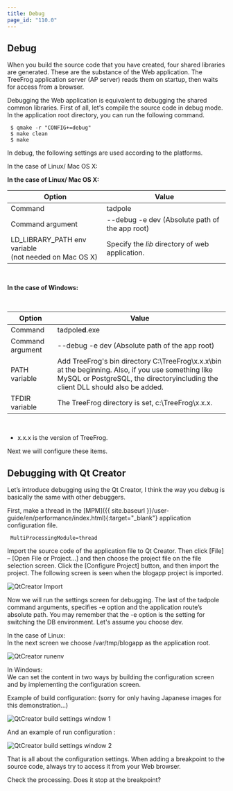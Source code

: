 ```yaml
---
title: Debug
page_id: "110.0"
---
```


## Debug

When you build the source code that you have created, four shared libraries are generated. These are the substance of the Web application. The TreeFrog application server (AP server) reads them on startup, then waits for access from a browser.

Debugging the Web application is equivalent to debugging the shared common libraries. First of all, let's compile the source code in debug mode. In the application root directory, you can run the following command.

```
 $ qmake -r "CONFIG+=debug"
 $ make clean
 $ make
```

In debug, the following settings are used according to the platforms.

In the case of Linux/ Mac OS X:

<div class="center aligned" markdown="1">

**In the case of Linux/ Mac OS X:**

</div>

<div class="table-div" markdown="1">

| Option                                                | Value                                          |
|-------------------------------------------------------|------------------------------------------------|
| Command                                               | tadpole                                        |
| Command argument                                      | \--debug -e dev (Absolute path of the app root) |
| LD_LIBRARY_PATH env variable<br>(not needed on Mac OS X) | Specify the *lib* directory of web application.  |

</div><br>
 
<div class="center aligned" markdown="1">

**In the case of Windows:**

</div>
<br>
<div class="table-div" markdown="1">

| Option           | Value                                                                                                                                                                                |
|------------------|--------------------------------------------------------------------------------------------------------------------------------------------------------------------------------------|
| Command          | tadpole**d**.exe                                                                                                                                                                         |
| Command argument | \--debug -e dev (Absolute path of the app root)                                                                                                                                       |
| PATH variable    | Add TreeFrog's bin directory C:\TreeFrog\x.x.x\bin at the beginning. Also, if you use something like MySQL or PostgreSQL, the directoryincluding the client DLL should also be added. |
| TFDIR variable   | The TreeFrog directory is set, c:\TreeFrog\x.x.x.                                                                                                                                    |

</div><br>

- x.x.x is the version of TreeFrog.

Next we will configure these items.
 
## Debugging with Qt Creator

Let’s introduce debugging using the Qt Creator, I think the way you debug is basically the same with other debuggers.

First, make a thread in the [MPM]({{ site.baseurl }}/user-guide/en/performance/index.html){:target="_blank"} application configuration file.

```
 MultiProcessingModule=thread
```

Import the source code of the application file to Qt Creator. Then click [File] – [Open File or Project...] and then choose the project file on the file selection screen. Click the [Configure Project] button, and then import the project. The following screen is seen when the blogapp project is imported.

![QtCreator Import](http://www.treefrogframework.org/wp-content/uploads/2012/12/QtCreator-import.png "QtCreator Import")

Now we will run the settings screen for debugging.
The last of the tadpole command arguments, specifies -e option and the application route’s absolute path. You may remember that the -e option is the setting for switching the DB environment. Let's assume you choose dev.
 
In the case of Linux:<br>
In the next screen we choose /var/tmp/blogapp as the application root.

![QtCreator runenv](http://www.treefrogframework.org/wp-content/uploads/QtCreator-runenv(1).png "QtCreator runenv")
 
In Windows:<br>
We can set the content in two ways by building the configuration screen and by implementing the configuration screen.

Example of build configuration: (sorry for only having Japanese images for this demonstration...)

![QtCreator build settings window 1](http://www.treefrogframework.org/wp-content/uploads/2012/12/QtCreator-build-settings-win.png "QtCreator build settings window 1")

And an example of run configuration :

![QtCreator build settings window 2](http://www.treefrogframework.org/wp-content/uploads/QtCreator-run-settings-win.png "QtCreator build settings window 2")

That is all about the configuration settings.
When adding a breakpoint to the source code, always try to access it from your Web browser.

Check the processing. Does it stop at the breakpoint?